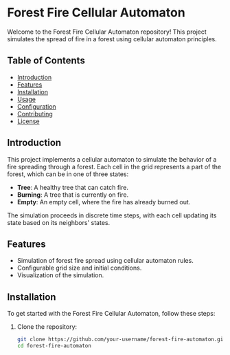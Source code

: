 # Forest Fire Cellular Automaton

Welcome to the Forest Fire Cellular Automaton repository! This project simulates the spread of fire in a forest using cellular automaton principles.

## Table of Contents

- [Introduction](#introduction)
- [Features](#features)
- [Installation](#installation)
- [Usage](#usage)
- [Configuration](#configuration)
- [Contributing](#contributing)
- [License](#license)

## Introduction

This project implements a cellular automaton to simulate the behavior of a fire spreading through a forest. Each cell in the grid represents a part of the forest, which can be in one of three states:
- **Tree**: A healthy tree that can catch fire.
- **Burning**: A tree that is currently on fire.
- **Empty**: An empty cell, where the fire has already burned out.

The simulation proceeds in discrete time steps, with each cell updating its state based on its neighbors' states.

## Features

- Simulation of forest fire spread using cellular automaton rules.
- Configurable grid size and initial conditions.
- Visualization of the simulation.

## Installation

To get started with the Forest Fire Cellular Automaton, follow these steps:

1. Clone the repository:
   ```bash
   git clone https://github.com/your-username/forest-fire-automaton.git
   cd forest-fire-automaton

 
 
